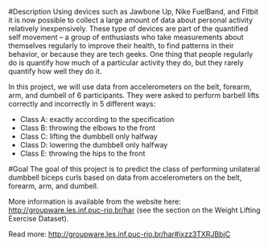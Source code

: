 #Description
Using devices such as Jawbone Up, Nike FuelBand, and Fitbit it is now possible to collect a large amount of data about personal 
activity relatively inexpensively. 
These type of devices are part of the quantified self movement – a group of enthusiasts who take measurements about themselves
regularly to improve their health, to find patterns in their behavior, or because they are tech geeks. 
One thing that people regularly do is quantify how much of a particular activity they do, 
but they rarely quantify how well they do it. 

In this project, we will use data from accelerometers on the belt, forearm, arm, and dumbell of 6 participants. 
They were asked to perform barbell lifts correctly and incorrectly in 5 different ways:

+ Class A: exactly according to the specification
+ Class B: throwing the elbows to the front
+ Class C: lifting the dumbbell only halfway
+ Class D: lowering the dumbbell only halfway
+ Class E: throwing the hips to the front

#Goal
The goal of this project is to predict the class of performing unilateral dumbbell biceps curls based on data from accelerometers on the belt, forearm, arm, and dumbell.

More information is available from the website here: http://groupware.les.inf.puc-rio.br/har (see the section on the Weight Lifting Exercise Dataset).

Read more: http://groupware.les.inf.puc-rio.br/har#ixzz3TXRJBbjC

